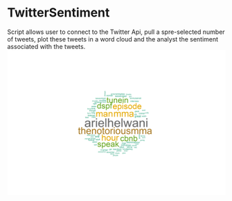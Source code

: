 # TwitterSentiment

Script allows user to connect to the Twitter Api, pull a spre-selected number of tweets, plot these tweets in a word cloud and the analyst the sentiment associated with the tweets.
<img src="https://raw.githubusercontent.com/MarcusoHanlon/TwitterSentiment/master/MachineLearningCloud.png" align="middle"/>
